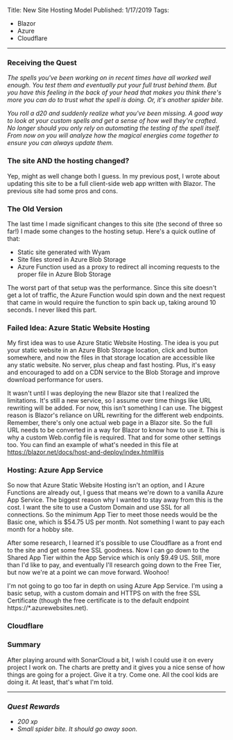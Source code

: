 Title: New Site Hosting Model
Published: 1/17/2019
Tags: 
- Blazor
- Azure
- Cloudflare
---

### Receiving the Quest
*The spells you've been working on in recent times have all worked well enough. You test them and eventually put your full trust behind them. But you have this feeling in the back of your head that makes you think there's more you can do to trust what the spell is doing. Or, it's another spider bite.*

*You roll a d20 and suddenly realize what you've been missing. A good way to look at your custom spells and get a sense of how well they're crafted. No longer should you only rely on automating the testing of the spell itself. From now on you will analyze how the magical energies come together to ensure you can always update them.*

### The site AND the hosting changed?

Yep, might as well change both I guess. In my previous post, I wrote about updating this site to be a full client-side web app written with Blazor. The previous site had some pros and cons. 


### The Old Version

The last time I made significant changes to this site (the second of three so far!) I made some changes to the hosting setup. Here's a quick outline of that:
  - Static site generated with Wyam
  - Site files stored in Azure Blob Storage
  - Azure Function used as a proxy to redirect all incoming requests to the proper file in Azure Blob Storage

The worst part of that setup was the performance. Since this site doesn't get a lot of traffic, the Azure Function would spin down and the next request that came in would require the function to spin back up, taking around 10 seconds. I never liked this part.

### Failed Idea: Azure Static Website Hosting

My first idea was to use Azure Static Website Hosting. The idea is you put your static website in an Azure Blob Storage location, click and button somewhere, and now the files in that storage location are accessible like any static website. No server, plus cheap and fast hosting. Plus, it's easy and encouraged to add on a CDN service to the Blob Storage and improve download performance for users.

It wasn't until I was deploying the new Blazor site that I realized the limitations. It's still a new service, so I assume over time things like URL rewriting will be added. For now, this isn't something I can use. The biggest reason is Blazor's reliance on URL rewriting for the different web endpoints. Remember, there's only one actual web page in a Blazor site. So the full URL needs to be converted in a way for Blazor to know how to use it. This is why a custom Web.config file is required. That and for some other settings too. You can find an example of what's needed in this file at https://blazor.net/docs/host-and-deploy/index.html#iis

### Hosting: Azure App Service

So now that Azure Static Website Hosting isn't an option, and I Azure Functions are already out, I guess that means we're down to a vanilla Azure App Service. The biggest reason why I wanted to stay away from this is the cost. I want the site to use a Custom Domain and use SSL for all connections. So the minimum App Tier to meet those needs would be the Basic one, which is $54.75 US per month. Not something I want to pay each month for a hobby site.

After some research, I learned it's possible to use Cloudflare as a front end to the site and get some free SSL goodness. Now I can go down to the Shared App Tier within the App Service which is only $9.49 US. Still, more than I'd like to pay, and eventually I'll research going down to the Free Tier, but now we're at a point we can move forward. Woohoo!

I'm not going to go too far in depth on using Azure App Service. I'm using a basic setup, with a custom domain and HTTPS on with the free SSL Certificate (though the free certificate is to the default endpoint https://*.azurewebsites.net). 

### Cloudflare

### Summary

After playing around with SonarCloud a bit, I wish I could use it on every project I work on. The charts are pretty and it gives you a nice sense of how things are going for a project. Give it a try. Come one. All the cool kids are doing it. At least, that's what I'm told.

---

### *Quest Rewards*
- *200 xp*
- *Small spider bite. It should go away soon.*

